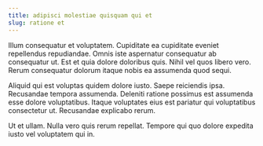 ```yaml
---
title: adipisci molestiae quisquam qui et
slug: ratione et
---
```


Illum consequatur et voluptatem. Cupiditate ea cupiditate eveniet repellendus repudiandae. Omnis iste aspernatur consequatur ab consequatur ut. Est et quia dolore doloribus quis. Nihil vel quos libero vero. Rerum consequatur dolorum itaque nobis ea assumenda quod sequi.

Aliquid qui est voluptas quidem dolore iusto. Saepe reiciendis ipsa. Recusandae tempora assumenda. Deleniti ratione possimus est assumenda esse dolore voluptatibus. Itaque voluptates eius est pariatur qui voluptatibus consectetur ut. Recusandae explicabo rerum.

Ut et ullam. Nulla vero quis rerum repellat. Tempore qui quo dolore expedita iusto vel voluptatem qui in.
